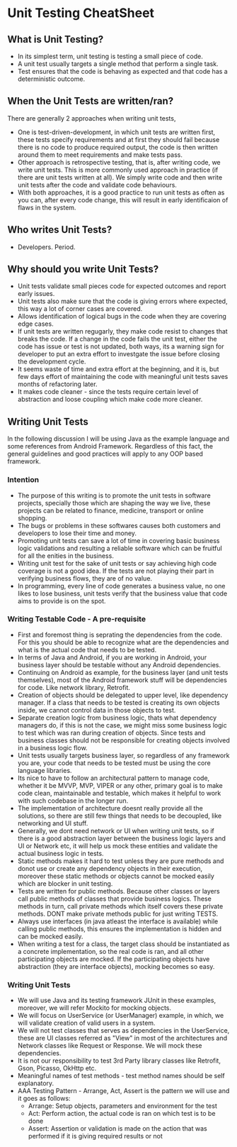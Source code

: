 
# Unit Testing CheatSheet

## What is Unit Testing?
- In its simplest term, unit testing is testing a small piece of code.
- A unit test usually targets a single method that perform a single task.
- Test ensures that the code is behaving as expected and that code has a deterministic outcome.

## When the Unit Tests are written/ran?
There are generally 2 approaches when writing unit tests,
- One is test-driven-development, in which unit tests are written first, these tests specify requirements and at first they should fail because there is no code to produce required output, the code is then written around them to meet requirements and make tests pass.
- Other approach is retrospective testing, that is, after writing code, we write unit tests. This is more commonly used approach in practice (if there are unit tests written at all). We simply write code and then write unit tests after the code and validate code behaviours.
- With both approaches, it is a good practice to run unit tests as often as you can, after every code change, this will result in early identificaion of flaws in the system.

## Who writes Unit Tests?
- Developers. Period.

## Why should you write Unit Tests?
- Unit tests validate small pieces code for expected outcomes and report early issues.
- Unit tests also make sure that the code is giving errors where expected, this way a lot of corner cases are covered.
- Allows identification of logical bugs in the code when they are covering edge cases.
- If unit tests are written regugarly, they make code resist to changes that breaks the code. If a change in the code fails the unit test, either the code has issue or test is not updated, both ways, its a warning sign for developer to put an extra effort to investgate the issue before closing the development cycle.
- It seems waste of time and extra effort at the beginning, and it is, but few days effort of maintaining the code with meaningful unit tests saves months of refactoring later.
- It makes code cleaner - since the tests require certain level of abstraction and loose coupling which make code more cleaner.

## Writing Unit Tests
In the following discussion I will be using Java as the example language and some references from Android Framework. Regardless of this fact, the general guidelines and good practices will apply to any OOP based framework.

### Intention
- The purpose of this writing is to promote the unit tests in software projects, specially those which are shaping the way we live, these projects can be related to finance, medicine, transport or online shopping.
- The bugs or problems in these softwares causes both customers and developers to lose their time and money.
- Promoting unit tests can save a lot of time in covering basic business logic validations and resulting a reliable software which can be fruitful for all the enities in the business.
- Writing unit test for the sake of unit tests or say achieving high code coverage is not a good idea. If the tests are not playing their part in verifying business flows, they are of no value.
- In programming, every line of code generates a business value, no one likes to lose business, unit tests verify that the business value that code aims to provide is on the spot.

### Writing Testable Code - A pre-requisite
- First and foremost thing is seprating the dependencies from the code. For this you should be able to recognize what are the dependencies and what is the actual code that needs to be tested.
- In terms of Java and Android, if you are working in Android, your business layer should be testable without any Android dependencies.
- Continuing on Android as example, for the business layer (and unit tests themselves), most of the Android framework stuff will be dependencies for code. Like network library, Retrofit.
- Creation of objects should be delegated to upper level, like dependency manager. If a class that needs to be tested is creating its own objects inside, we cannot control data in those objects to test.
- Separate creation logic from business logic, thats what dependency managers do, if this is not the case, we might miss some business logic to test which was ran during creation of objects. Since tests and business classes should not be responsible for creating objects involved in a business logic flow.
- Unit tests usually targets business layer, so regardless of any framework you are, your code that needs to be tested must be using the core language libraries.
- Its nice to have to follow an architectural pattern to manage code, whether it be MVVP, MVP, VIPER or any other, primary goal is to make code clean, maintainable and testable, which makes it helpful to work with such codebase in the longer run.
- The implementation of architecture doesnt really provide all the solutions, so there are still few things that needs to be decoupled, like networking and UI stuff. 
- Generally, we dont need network or UI when writing unit tests, so if there is a good abstraction layer between the business logic layers and UI or Network etc, it will help us mock these entities and validate the actual business logic in tests.
- Static methods makes it hard to test unless they are pure methods and donot use or create any dependency objects in their execution, moreover these static methods or objects cannot be mocked easily which are blocker in unit testing.
- Tests are written for public methods. Because other classes or layers call public methods of classes that provide business logics. These methods in turn, call private methods which itself covers these private methods. DONT make private methods public for just writing TESTS.
- Always use interfaces (in java atleast the interface is available) while calling public methods, this ensures the implementation is hidden and can be mocked easily.
- When writing a test for a class, the target class should be instantiated as a concrete implementation, so the real code is ran, and all other participating objects are mocked. If the participating objects have abstraction (they are interface objects), mocking becomes so easy.
### Writing Unit Tests
- We will use Java and its testing framework JUnit in these examples, moreover, we will refer Mockito for mocking objects. 
- We will focus on UserService (or UserManager) example, in which, we will validate creation of valid users in a system.
- We will not test classes that serves as dependencies in the UserService, these are UI classes referred as "View" in most of the architectures and Network classes like Request or Response. We will mock these dependencies.
- It is not our responsibility to test 3rd Party library classes like Retrofit, Gson, Picasso, OkHttp etc.
- Meaningful names of test methods - test method names should be self explanatory.
- AAA Testing Pattern - Arrange, Act, Assert is the pattern we will use and it goes as follows:
  - Arrange: Setup objects, parameters and environment for the test
  - Act: Perform action, the actual code is ran on which test is to be done
  - Assert: Assertion or validation is made on the action that was performed if it is giving required results or not
